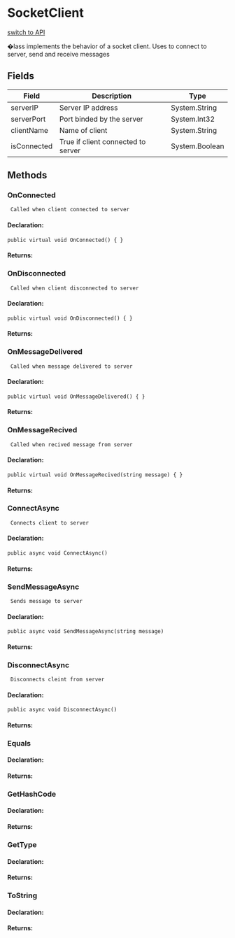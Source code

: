 # SocketClient
[switch to API](../../../Documentation/ScriptingAPI/en/SocketClient.cs.md)

 �lass implements the behavior of a socket client. Uses to connect to server, send and receive messages

## Fields
| Field | Description | Type |
|--|--|--|
|serverIP|     Server IP address|System.String|
|serverPort|     Port binded by the server|System.Int32|
|clientName|     Name of client|System.String|
|isConnected|     True if client connected to server|System.Boolean|
## Methods
### OnConnected
     Called when client connected to server
#### Declaration:
    public virtual void OnConnected() { }
#### Returns:

### OnDisconnected
     Called when client disconnected to server
#### Declaration:
    public virtual void OnDisconnected() { }
#### Returns:

### OnMessageDelivered
     Called when message delivered to server
#### Declaration:
    public virtual void OnMessageDelivered() { }
#### Returns:

### OnMessageRecived
     Called when recived message from server
#### Declaration:
    public virtual void OnMessageRecived(string message) { }
#### Returns:

### ConnectAsync
     Connects client to server
#### Declaration:
    public async void ConnectAsync()
#### Returns:

### SendMessageAsync
     Sends message to server
#### Declaration:
    public async void SendMessageAsync(string message)
#### Returns:

### DisconnectAsync
     Disconnects cleint from server
#### Declaration:
    public async void DisconnectAsync()
#### Returns:

### Equals

#### Declaration:

#### Returns:

### GetHashCode

#### Declaration:

#### Returns:

### GetType

#### Declaration:

#### Returns:

### ToString

#### Declaration:

#### Returns:

